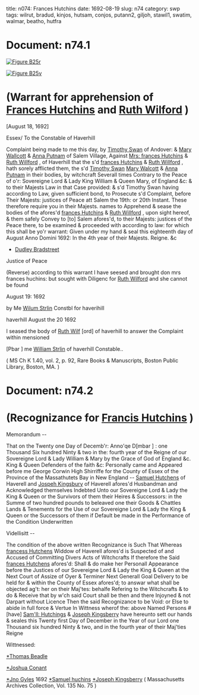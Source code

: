 title: n074: Frances Hutchins
date: 1692-08-19
slug: n74
category: swp
tags: wilrut, bradud, kinjos, hutsam, conjos, putann2, giljoh, stawil1, swatim, walmar, beatho, hutfra




<div markdown class="doc" id="n74.1">

# Document: n74.1



<span markdown class="figure">[![Figure B25r](archives/BPL/gifs/B25A.gif)](archives/BPL/LARGE/B25A.jpg)</span>



<span markdown class="figure">[![Figure B25v](archives/BPL/gifs/B25B.gif)](archives/BPL/LARGE/B25B.jpg)</span>


# (Warrant for apprehension of [Frances Hutchins](/tag/hutfra.html) and [Ruth Wilford](/tag/wilrut.html) )

[August 18, 1692]

Essex/ To the Constable of Haverhill

Complaint being made to me this day, by [Timothy Swan](/tag/swatim.html) of Andover: & [Mary Wallcott](/tag/walmar.html) & [Anna Putnam](/tag/putann2.html) of Salem Village, Against [Mrs: frances Hutchins](/tag/hutfra.html) & [Ruth Willford](/tag/wilrut.html) , of Haverhill that the s'd [frances Hutchins](/tag/hutfra.html) & [Ruth Willford](/tag/wilrut.html) , hath sorely afflicted them, the s'd [Timothy Swan](/tag/swatim.html) [Mary Walcott](/tag/walmar.html) & [Anna Putnam](/tag/putann2.html) in their bodies, by witchcraft Severall times Contrary to the Peace of o'r: Sovereigne Lord & Lady King William & Queen Mary, of England &c: & to their Majests Law in that Case provided: & s'd Timothy Swan having according to Law, given sufficient bond, to Prosecute s'd Complaint, before Their Majests: justices of Peace att Salem the 19th: or 20th Instant. These therefore require you in their Majests. names to Apprehend & sease the bodies of the afores'd [frances Hutchins](/tag/hutfra.html) & [Ruth Willford](/tag/wilrut.html) , upon sight hereof, & them safely Convey to [to] Salem afores'd, to their Majests: justices of the Peace there, to be examined & proceeded with according to law: for which this shall be yo'r warrant: Given under my hand & seal this eighteenth day of August Anno Domini 1692: In the 4th year of their Majests. Reigne. &c

* [Dudley Bradstreet](/tag/bradud.html)

Justice of Peace 

(Reverse) according to this warrant I have seesed and brought don mrs frances huchins: but sought with Diligenc for [Ruth Wilford](/tag/wilrut.html) and she cannot be found

August 19: 1692

by Me [Wilum Strlin](/tag/stawil1.html) Constbl for haverihill

 

haverhill August the 20 1692

I seased the body of [Ruth Wilf](/tag/wilrut.html) [ord] of haverhill to answer the Complaint within mensioned

[Pbar ] me [William Strlin](/tag/stawil1.html) of haverhill Constable..

( MS Ch K 1.40, vol. 2, p. 92, Rare Books & Manuscripts, Boston Public Library, Boston, MA. )


</div>



<div markdown class="doc" id="n74.2">

# Document: n74.2


# (Recognizance for [Francis Hutchins](/tag/hutfra.html) )

Memorandum -- 

That on the Twenty one Day of Decemb'r: Anno'qe D[mbar ] : one Thousand Six hundred Ninty & two in the: fourth year of the Reigne of our Sovereigne Lord & Lady William & Mary by the Grace of God of England &c. King & Queen Defenders of the faith &c: Personally came and Appeared before me George Corwin High Shirriffe for the County of Essex of the Province of the Massathutets Bay in New England -- [Samuel Hutchens](/tag/hutsam.html) of Haverell and [Jospeh Kingsbury](/tag/kinjos.html) of Haverell afores'd Husbandman and Acknowledged themselves Indebted Unto our Sovereigne Lord & Lady the King & Queen or the Survivors of them their Heires & Successors: in the Summe of two hundred pounds to beleaved one their Goods & Chattles Lands & Tenements for the Use of our Sovereigne Lord & Lady the King & Queen or the Successors of them if Default be made in the Performance of the Condition Underwritten

Videllisitt -- 

The condition of the above written Recognizance is Such That Whereas [francess Hutchens](/tag/hutfra.html) Widdow of Haverell afores'd is Suspected of and Accused of Committing Divers Acts of Witchcrafts If therefore the Said [frances Hutchens](/tag/hutfra.html) afores'd: Shall & do make her Personall Appearance before the Justices of our Sovereigne Lord & Lady the King & Queen at the Next Court of Assize of Oyer & Terminer Next Generall Goal Delivery to be held for & within the County of Essex afores'd; to answar what shall be objected ag't: her on their Maj'tes: behalfe Refering to the Witchcrafts & to do & Receive that  by w'ch said Court shall be then and there Injoyned & not Darpart without Licence Then the said Recognizance to be Void: or Else to abide in full force & Vertue In Wittness wherof the: above Named Persons #[have] [Sam'll: Hutchings](/tag/hutsam.html) & [Joseph Kingsberry](/tag/kinjos.html) have hereunto sett our hands & seales this Twenty first Day of December in the Year of our Lord one Thousand six hundred Ninty & two, and in the fourth year of their Maj'ties Reigne

Wittnessed: 

[*Thomas Beadle](/tag/beatho.html)

[*Joshua Conant](/tag/conjos.html) 

[*Jno Gyles](/tag/giljoh.html) 1692
[*Samuel huchins](/tag/hutsam.html)  [*Joseph Kingsberry](/tag/kinjos.html)  ( Massachusetts Archives Collection, Vol. 135 No. 75 )

</div>

